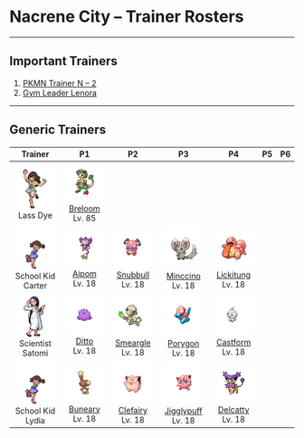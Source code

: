 # Nacrene City – Trainer Rosters

---

## Important Trainers

1. [PKMN Trainer N – 2](important_trainers.md#pkmn-trainer-n-2)
2. [Gym Leader Lenora](important_trainers.md#gym-leader-lenora)

---

## Generic Trainers</h3>

| Trainer | P1 | P2 | P3 | P4 | P5 | P6 |
|:-------:|:--:|:--:|:--:|:--:|:--:|:--:|
| ![Lass Dye](../../assets/trainers/lass.png "Lass Dye")<br>Lass Dye | ![Breloom](../../assets/sprites/breloom/front.png)<br>[Breloom](../../pokemon/breloom.md/)<br>Lv. 85 |
| ![School Kid Carter](../../assets/trainers/school_kid.png "School Kid Carter")<br>School Kid Carter | ![Aipom](../../assets/sprites/aipom/front.png)<br>[Aipom](../../pokemon/aipom.md/)<br>Lv. 18 | ![Snubbull](../../assets/sprites/snubbull/front.png)<br>[Snubbull](../../pokemon/snubbull.md/)<br>Lv. 18 | ![Minccino](../../assets/sprites/minccino/front.png)<br>[Minccino](../../pokemon/minccino.md/)<br>Lv. 18 | ![Lickitung](../../assets/sprites/lickitung/front.png)<br>[Lickitung](../../pokemon/lickitung.md/)<br>Lv. 18 |
| ![Scientist Satomi](../../assets/trainers/scientist.png "Scientist Satomi")<br>Scientist Satomi | ![Ditto](../../assets/sprites/ditto/front.png)<br>[Ditto](../../pokemon/ditto.md/)<br>Lv. 18 | ![Smeargle](../../assets/sprites/smeargle/front.png)<br>[Smeargle](../../pokemon/smeargle.md/)<br>Lv. 18 | ![Porygon](../../assets/sprites/porygon/front.png)<br>[Porygon](../../pokemon/porygon.md/)<br>Lv. 18 | ![Castform](../../assets/sprites/castform/front.png)<br>[Castform](../../pokemon/castform.md/)<br>Lv. 18 |
| ![School Kid Lydia](../../assets/trainers/school_kid.png "School Kid Lydia")<br>School Kid Lydia | ![Buneary](../../assets/sprites/buneary/front.png)<br>[Buneary](../../pokemon/buneary.md/)<br>Lv. 18 | ![Clefairy](../../assets/sprites/clefairy/front.png)<br>[Clefairy](../../pokemon/clefairy.md/)<br>Lv. 18 | ![Jigglypuff](../../assets/sprites/jigglypuff/front.png)<br>[Jigglypuff](../../pokemon/jigglypuff.md/)<br>Lv. 18 | ![Delcatty](../../assets/sprites/delcatty/front.png)<br>[Delcatty](../../pokemon/delcatty.md/)<br>Lv. 18 |

